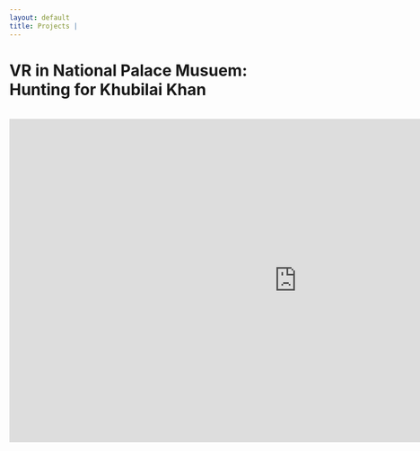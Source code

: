 ```yaml
---
layout: default
title: Projects | 
---
```

# VR in National Palace Musuem: Hunting for Khubilai Khan
<br>
<iframe src="https://player.vimeo.com/video/274839879" 
    width="1024" 
    height="576" 
    frameborder="0" 
    allow="autoplay; 
    fullscreen" allowfullscreen>
</iframe>
